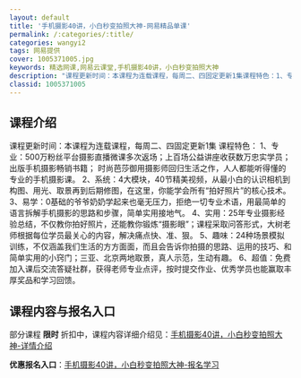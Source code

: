 ```yaml
---
layout: default
title: '手机摄影40讲，小白秒变拍照大神-网易精品单课'
permalink: /:categories/:title/
categories: wangyi2
tags: 网易提供
cover: 1005371005.jpg
keywords: 精选网课,网易云课堂,手机摄影40讲，小白秒变拍照大神
description: "课程更新时间：本课程为连载课程，每周二、四固定更新1集课程特色：1、专业：500万粉丝平台摄影直播微课多次返场；上百场公益讲座收获数万忠实学员；出版手机摄影畅销书籍；时尚芭莎御用摄影师回归生"
classid: 1005371005
---
```


## 课程介绍

课程更新时间：本课程为连载课程，每周二、四固定更新1集
课程特色：
1、专业：500万粉丝平台摄影直播微课多次返场；上百场公益讲座收获数万忠实学员；出版手机摄影畅销书籍；
时尚芭莎御用摄影师回归生活之作，人人都能听得懂的专业的手机摄影课。
2、系统：4大模块，40节精美视频，从最小白的认识相机到构图、用光、取景再到后期修图，在这里，你能学会所有“拍好照片”的核心技术。
3、易学：0基础的爷爷奶奶学起来也毫无压力，拒绝一切专业术语，用最简单的语言拆解手机摄影的思路和步骤，简单实用接地气。
4、实用：25年专业摄影经验总结，不仅教你拍好照片，还能教你锻炼“摄影眼”；课程采取问答形式，大树老师根据每位学员最关心的内容，解决痛点快、准、狠。
5、趣味：24种场景模拟训练，不仅涵盖我们生活的方方面面，而且会告诉你拍摄的思路、运用的技巧、和简单实用的小窍门；三亚、北京两地取景，真人示范，生动有趣。
6、超值：免费加入课后交流答疑社群，获得老师专业点评，按时提交作业、优秀学员也能赢取丰厚奖品和学习回馈。

## 课程内容与报名入口

部分课程 **限时** 折扣中，课程内容详细介绍见：[手机摄影40讲，小白秒变拍照大神-详情介绍](https://study.163.com/course/introduction/1005371005.htm?share=1&shareId=1025206652&utm_campaign=share&utm_medium=iphoneShare&utm_source=&utm_u=1025206652)

**优惠报名入口**：[手机摄影40讲，小白秒变拍照大神-报名学习](https://study.163.com/course/introduction/1005371005.htm?share=1&shareId=1025206652&utm_campaign=share&utm_medium=iphoneShare&utm_source=&utm_u=1025206652)

